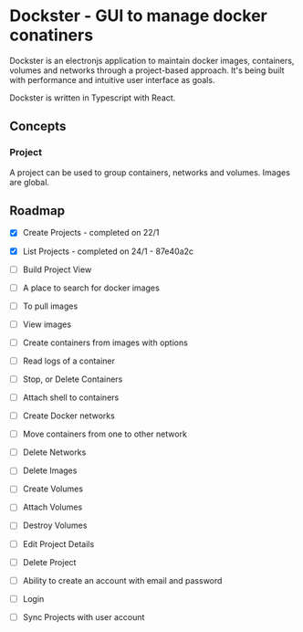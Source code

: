 # Dockster - GUI to manage docker conatiners

Dockster is an electronjs application to maintain docker images, containers, volumes and networks through a project-based approach. 
It's being built with performance and intuitive user interface as goals.

Dockster is written in Typescript with React.

## Concepts

### Project
A project can be used to group containers, networks and volumes. Images are global.

## Roadmap

 - [x] Create Projects - completed on 22/1
 - [x] List Projects - completed on 24/1 - 87e40a2c
 - [ ] Build Project View
 - [ ] A place to search for docker images
 - [ ] To pull images
 - [ ] View images
 - [ ] Create containers from images with options
 - [ ] Read logs of a container
 - [ ] Stop, or Delete Containers
 - [ ] Attach shell to containers
 - [ ] Create Docker networks
 - [ ] Move containers from one to other network
 - [ ] Delete Networks
 - [ ] Delete Images
 - [ ] Create Volumes
 - [ ] Attach Volumes
 - [ ] Destroy Volumes
 - [ ] Edit Project Details
 - [ ] Delete Project
 - [ ] Ability to create an account with email and password
 - [ ] Login
 - [ ] Sync Projects with user account


    
